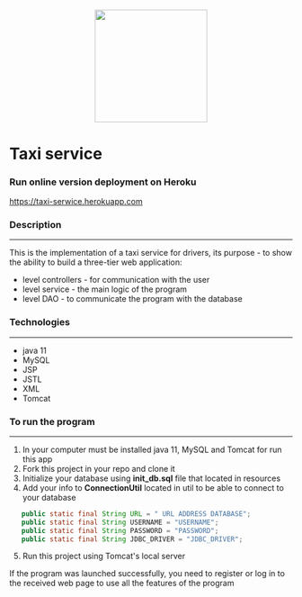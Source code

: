 <h6 align="center"><img height="200" src="https://media.gettyimages.com/vectors/taxi-car-vector-id1161667429?k=20&m=1161667429&s=612x612&w=0&h=wRxiIAMdxqggCCybbJYlPk-oSQPzXEWqHvGGk47hzJ0=" width="200"/></h6>

# Taxi service



### Run online version deployment on Heroku
https://taxi-serwice.herokuapp.com
### Description

---
This is the implementation of a taxi service for drivers, its purpose - to show the ability to build a three-tier web application:
* level controllers - for communication with the user
* level service - the main logic of the program
* level DAO - to communicate the program with the database

### Technologies

---
* java 11
* MySQL
* JSP
* JSTL
* XML
* Tomcat

### To run the program

---
1. In your computer must be installed java 11, MySQL and Tomcat for run this app
2. Fork this project in your repo and clone it
3. Initialize your database using __init_db.sql__ file that located in resources
4. Add your info to __ConnectionUtil__ located in util to be able to connect to your database
 ```java
    public static final String URL = " URL ADDRESS DATABASE";
    public static final String USERNAME = "USERNAME";
    public static final String PASSWORD = "PASSWORD";
    public static final String JDBC_DRIVER = "JDBC_DRIVER";
```
5. Run this project using Tomcat's local server

If the program was launched successfully, you need to register or log in to the received web page to use all the features of the program
